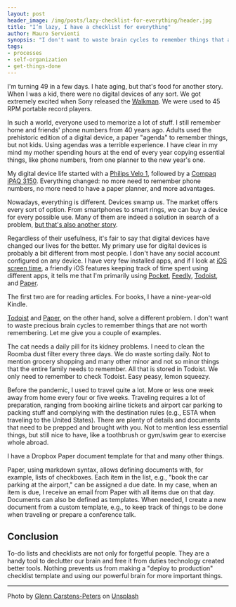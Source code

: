 ```yaml
---
layout: post
header_image: /img/posts/lazy-checklist-for-everything/header.jpg
title: "I’m lazy, I have a checklist for everything"
author: Mauro Servienti
synopsis: "I don't want to waste brain cycles to remember things that aren't worth remembering. To-do lists and checklists are a much better approach. They help me not to forget things, and simultaneously, they free up my brainpower for more important matters."
tags:
- processes
- self-organization
- get-things-done
---
```


I'm turning 49 in a few days. I hate aging, but that's food for another story. When I was a kid, there were no digital devices of any sort. We got extremely excited when Sony released the [Walkman](https://en.wikipedia.org/wiki/Walkman). We were used to 45 RPM portable record players.

In such a world, everyone used to memorize a lot of stuff. I still remember home and friends' phone numbers from 40 years ago. Adults used the prehistoric edition of a digital device, a paper "agenda" to remember things, but not kids. Using agendas was a terrible experience. I have clear in my mind my mother spending hours at the end of every year copying essential things, like phone numbers, from one planner to the new year's one.

My digital device life started with a [Philips Velo 1](https://americanhistory.si.edu/collections/search/object/nmah_1827950), followed by a [Compaq iPAQ 3150](http://pencomputing.com/frames/compaq_ipaq_3610.html). Everything changed: no more need to remember phone numbers, no more need to have a paper planner, and more advantages.

Nowadays, everything is different. Devices swamp us. The market offers every sort of option. From smartphones to smart rings, we can buy a device for every possible use. Many of them are indeed a solution in search of a problem, [but that's also another story](https://milestone.topics.it/2021/12/27/do-I-still-need-a-smartwatch.html).

Regardless of their usefulness, it's fair to say that digital devices have changed our lives for the better. My primary use for digital devices is probably a bit different from most people. I don't have any social account configured on any device. I have very few installed apps, and if I look at [iOS screen time](https://support.apple.com/en-us/HT208982), a friendly iOS features keeping track of time spent using different apps, it tells me that I'm primarily using [Pocket](https://getpocket.com/), [Feedly](https://www.feedly.com), [Todoist](https://todoist.com), and [Paper](https://www.dropbox.com/paper).

The first two are for reading articles. For books, I have a nine-year-old Kindle.

[Todoist](https://todoist.com) and [Paper](https://www.dropbox.com/paper), on the other hand, solve a different problem. I don't want to waste precious brain cycles to remember things that are not worth remembering. Let me give you a couple of examples.

The cat needs a daily pill for its kidney problems. I need to clean the Roomba dust filter every three days. We do waste sorting daily. Not to mention grocery shopping and many other minor and not so minor things that the entire family needs to remember. All that is stored in Todoist. We only need to remember to check Todoist. Easy peasy, lemon squeezy.

Before the pandemic, I used to travel quite a lot. More or less one week away from home every four or five weeks. Traveling requires a lot of preparation, ranging from booking airline tickets and airport car parking to packing stuff and complying with the destination rules (e.g., ESTA when traveling to the United States). There are plenty of details and documents that need to be prepped and brought with you. Not to mention less essential things, but still nice to have, like a toothbrush or gym/swim gear to exercise whole abroad.

I have a Dropbox Paper document template for that and many other things.

Paper, using markdown syntax, allows defining documents with, for example, lists of checkboxes. Each item in the list, e.g., "book the car parking at the airport," can be assigned a due date. In my case, when an item is due, I receive an email from Paper with all items due on that day. Documents can also be defined as templates. When needed, I create a new document from a custom template, e.g., to keep track of things to be done when traveling or prepare a conference talk.

## Conclusion 

To-do lists and checklists are not only for forgetful people. They are a handy tool to declutter our brain and free it from duties technology created better tools. Nothing prevents us from making a "deploy to production" checklist template and using our powerful brain for more important things.

---

Photo by <a href="https://unsplash.com/@glenncarstenspeters?utm_source=unsplash&utm_medium=referral&utm_content=creditCopyText">Glenn Carstens-Peters</a> on <a href="https://unsplash.com/?utm_source=unsplash&utm_medium=referral&utm_content=creditCopyText">Unsplash</a>
